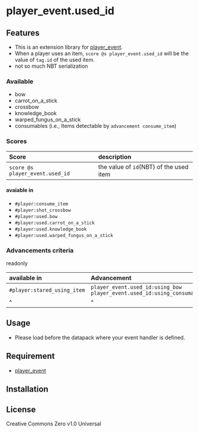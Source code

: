 player_event.used_id
==

## Features

- This is an extension library for [player_event](https://github.com/a-happin/player_event).
- When a player uses an item, `score @s player_event.used_id` will be the value of `tag.id` of the used item.
- not so much NBT serialization

### Available
- bow
- carrot_on_a_stick
- crossbow
- knowledge_book
- warped_fungus_on_a_stick
- consumables (i.e., Items detectable by `advancement consume_item`)

### Scores

|Score|description|
|:--|:--|
|`score @s player_event.used_id`|the value of `id`(NBT) of the used item|

#### avaiable in

- `#player:consume_item`<br>
- `#player:shot_crossbow`<br>
- `#player:used.bow`<br>
- `#player:used.carrot_on_a_stick`<br>
- `#player:used.knowledge_book`<br>
- `#player:used.warped_fungus_on_a_stick`<br>

### Advancements criteria

readonly

|available in|Advancement|criteria|
|:--|:--|:--|
|`#player:stared_using_item`|`player_event.used_id:using_bow`<br>`player_event.used_id:using_consumables`|mainhand|
|^|^|offhand|

## Usage

- Please load before the datapack where your event handler is defined.

## Requirement

- [player_event](https://github.com/a-happin/player_event)

## Installation

## License
Creative Commons Zero v1.0 Universal

